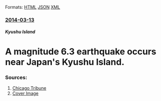 
Formats: [HTML](/news/2014/03/13/a-magnitude-6-3-earthquake-occurs-near-japan-s-kyushu-island.html)  [JSON](/news/2014/03/13/a-magnitude-6-3-earthquake-occurs-near-japan-s-kyushu-island.json)  [XML](/news/2014/03/13/a-magnitude-6-3-earthquake-occurs-near-japan-s-kyushu-island.xml)  

### [2014-03-13](/news/2014/03/13/index.md)

##### Kyushu Island
# A magnitude 6.3 earthquake occurs near Japan's Kyushu Island. 




### Sources:

1. [Chicago Tribune](http://www.chicagotribune.com/news/sns-rt-us-japan-earthquake-20140313,0,4543905.story)
1. [Cover Image](http://www.trbimg.com/img-5530052e/turbine/chi-default-open-graph-ct-logo/)
